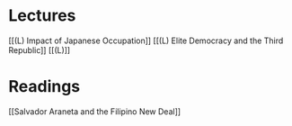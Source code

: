 # Lectures
[[(L) Impact of Japanese Occupation]]
[[(L) Elite Democracy and the Third Republic]]
[[(L)]]

# Readings
[[Salvador  Araneta and the Filipino New Deal]]